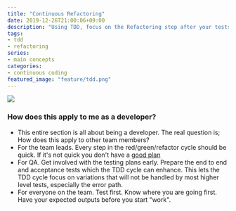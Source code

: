 ```yaml
---
title: "Continuous Refactoring"
date: 2019-12-26T21:00:06+09:00
description: "Using TDD, focus on the Refactoring step after your tests are passing for safe design and architecture changes."
tags:
- tdd
- refactoring
series:
- main concepts
categories:
- continuous coding
featured_image: "feature/tdd.png"
---
```


![](/images/feature/tdd.png)

### How does this apply to me as a developer?

- This entire section is all about being a developer. The real question is; How does this apply to other team members?
- For the team leads. Every step in the red/green/refactor cycle should be quick. If it's not quick you don't have a [good plan](/posts/2_continuous-planning)
- For QA.  Get involved with the testing plans early. Prepare the end to end and acceptance tests which the TDD cycle can enhance.  This lets the TDD cycle focus on variations that will not be handled by most higher level tests, especially the error path.
- For everyone on the team. Test first. Know where you are going first. Have your expected outputs before you start "work".